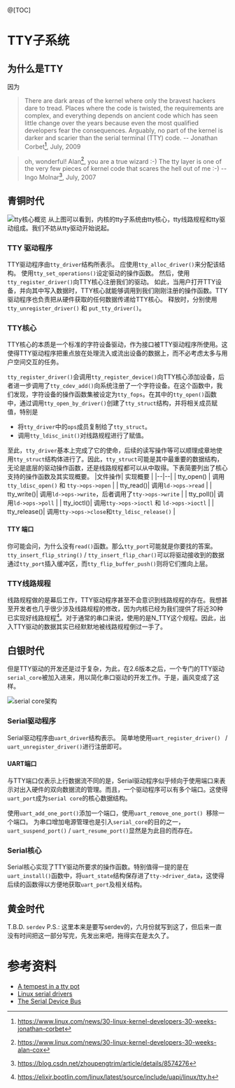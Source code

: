 @[TOC]
# TTY子系统
## 为什么是TTY
因为
> There are dark areas of the kernel where only the bravest hackers dare to tread.  Places where the code is twisted, the requirements are complex, and everything depends on ancient code which has seen little change over the years because even the most qualified developers fear the consequences. Arguably, no part of the kernel is darker and scarier than the serial terminal (TTY) code.
-- Jonathan Corbet[^1], July, 2009

> oh, wonderful! Alan[^2], you are a true wizard :-) The tty layer is one of the very few pieces of kernel code that scares the hell out of me :-)
-- Ingo Molnar[^3], July, 2007

## 青铜时代
![tty核心概览](https://img-blog.csdnimg.cn/20190620223540911.PNG?x-oss-process=image/watermark,type_ZmFuZ3poZW5naGVpdGk,shadow_10,text_aHR0cHM6Ly9ibG9nLmNzZG4ubmV0L3dlaXhpbl80MTg3MTUyNA==,size_16,color_FFFFFF,t_70)
从上图可以看到，内核的tty子系统由tty核心，tty线路规程和tty驱动组成。我们不妨从tty驱动开始说起。

### TTY 驱动程序
TTY驱动程序由`tty_driver`结构所表示。
应使用`tty_alloc_driver()`来分配该结构。
使用`tty_set_operations()`设定驱动的操作函数。
然后，使用`tty_register_driver()`向TTY核心注册我们的驱动。
如此，当用户打开TTY设备，并向其中写入数据时，TTY核心就能够调用到我们刚刚注册的操作函数。TTY驱动程序也负责把从硬件获取的任何数据传递给TTY核心。
释放时，分别使用 `tty_unregister_driver()` 和 `put_tty_driver()`。

### TTY核心
TTY核心的本质是一个标准的字符设备驱动，作为接口被TTY驱动程序所使用。这使得TTY驱动程序把重点放在处理流入或流出设备的数据上，而不必考虑太多与用户空间交互的任务。

`tty_register_driver()`会调用`tty_register_device()`向TTY核心添加设备，后者进一步调用了`tty_cdev_add()`向系统注册了一个字符设备。在这个函数中，我们发现，字符设备的操作函数集被设定为`tty_fops`。在其中的`tty_open()`函数中，通过调用`tty_open_by_driver()`创建了`tty_struct`结构，并将相关成员赋值，特别是
- 将`tty_driver`中的`ops`成员复制给了`tty_struct`。
- 调用`tty_ldisc_init()`对线路规程进行了赋值。

至此，`tty_driver`基本上完成了它的使命，后续的读写操作等可以顺理成章地使用`tty_struct`结构体进行了。因此，`tty_struct`可能是其中最重要的数据结构，无论是底层的驱动操作函数，还是线路规程都可以从中取得。下表简要列出了核心支持的操作函数及其实现概要。
|文件操作| 实现概要 |
|--|--|
| tty_open() | 调用`tty_ldisc_open()` 和 `tty->ops->open` |
| tty_read()| 调用`ld->ops->read` |
| tty_write()| 调用`ld->ops->write`，后者调用了`tty->ops->write` |
| tty_poll()| 调用`ld->ops->poll` |
| tty_ioctl()| 调用`tty->ops->ioctl` 和 `ld->ops->ioctl` |
| tty_release()| 调用`tty->ops->close`和`tty_ldisc_release()` |

#### TTY 端口
你可能会问，为什么没有`read()`函数。那么`tty_port`可能就是你要找的答案。`tty_insert_flip_string()` / `tty_insert_flip_char()`可以将驱动接收到的数据通过`tty_port`插入缓冲区，而`tty_flip_buffer_push()`则将它们推向上层。

### TTY线路规程
线路规程做的是幕后工作，TTY驱动程序甚至不会意识到线路规程的存在。我想甚至开发者也几乎很少涉及线路规程的修改，因为内核已经为我们提供了将近30种已实现好线路规程[^4]。对于通常的串口来说，使用的是N_TTY这个规程。因此，出入TTY驱动的数据其实已经默默地被线路规程倒过一手了。

## 白银时代
但是TTY驱动的开发还是过于复杂，为此，在2.6版本之后，一个专门的TTY驱动`serial_core`被加入进来，用以简化串口驱动的开发工作。于是，画风变成了这样。


![serial core架构](https://img-blog.csdnimg.cn/2019062721215827.PNG?x-oss-process=image/watermark,type_ZmFuZ3poZW5naGVpdGk,shadow_10,text_aHR0cHM6Ly9ibG9nLmNzZG4ubmV0L3dlaXhpbl80MTg3MTUyNA==,size_16,color_FFFFFF,t_70)
### Serial驱动程序
Serial驱动程序由`uart_driver`结构表示。
简单地使用`uart_register_driver() ` / `uart_unregister_driver()`进行注册即可。

#### UART端口
与TTY端口仅表示上行数据流不同的是，Serial驱动程序似乎倾向于使用端口来表示对出入硬件的双向数据流的管理。而且，一个驱动程序可以有多个端口。这使得`uart_port`成为`serial core`的核心数据结构。

使用`uart_add_one_port()`添加一个端口，使用`uart_remove_one_port() `移除一个端口。
为串口增加电源管理也是引入`serial_core`的目的之一，`uart_suspend_port()` / `uart_resume_port()`显然是为此目的而存在。

### Serial核心
Serial核心实现了TTY驱动所要求的操作函数。特别值得一提的是在`uart_install()`函数中，将`uart_state`结构保存进了`tty->driver_data`，这使得后续的函数得以方便地获取`uart_port`及相关结构。

## 黄金时代
T.B.D. `serdev`
P.S.: 这里本来是要写serdev的，六月份就写到这了，但后来一直没有时间把这一部分写完，先发出来吧，拖得实在是太久了。

# 参考资料
- [A tempest in a tty pot](https://lwn.net/Articles/343828/)
- [Linux serial drivers](https://bootlin.com/doc/legacy/serial-drivers/linux-serial-drivers.pdf)
- [The Serial Device Bus](https://events.static.linuxfound.org/sites/events/files/slides/serdev-elce-2017-1.pdf)


[^1]: https://www.linux.com/news/30-linux-kernel-developers-30-weeks-jonathan-corbet
[^2]: https://www.linux.com/news/30-linux-kernel-developers-30-weeks-alan-cox
[^3]: https://blog.csdn.net/zhoupengtrim/article/details/8574276
[^4]: https://elixir.bootlin.com/linux/latest/source/include/uapi/linux/tty.h